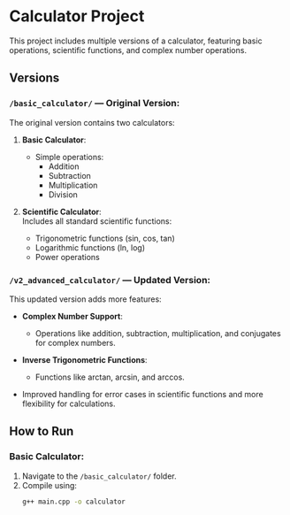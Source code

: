 # Calculator Project

This project includes multiple versions of a calculator, featuring basic operations, scientific functions, and complex number operations.

## Versions

### `/basic_calculator/` — Original Version:
The original version contains two calculators:

1. **Basic Calculator**:  
   - Simple operations:
     - Addition
     - Subtraction
     - Multiplication
     - Division

2. **Scientific Calculator**:  
   Includes all standard scientific functions:
   - Trigonometric functions (sin, cos, tan)
   - Logarithmic functions (ln, log)
   - Power operations

### `/v2_advanced_calculator/` — Updated Version:
This updated version adds more features:
- **Complex Number Support**:
  - Operations like addition, subtraction, multiplication, and conjugates for complex numbers.
  
- **Inverse Trigonometric Functions**:
  - Functions like arctan, arcsin, and arccos.
  
- Improved handling for error cases in scientific functions and more flexibility for calculations.

## How to Run

### Basic Calculator:
1. Navigate to the `/basic_calculator/` folder.
2. Compile using:
   ```bash
   g++ main.cpp -o calculator
